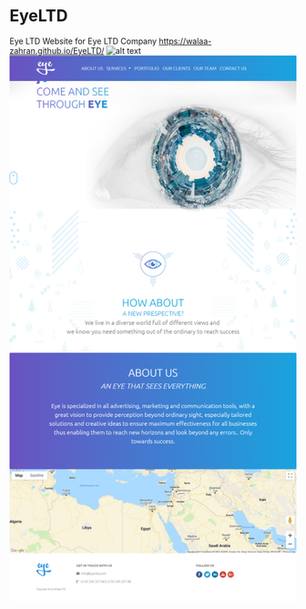 # EyeLTD
Eye LTD Website for Eye LTD Company
 https://walaa-zahran.github.io/EyeLTD/
![alt text](https://files.fm/f/mz6nzed8e)
![alt text](https://github.com/Walaa-Zahran/EyeLTD/blob/master/screencapture-file-C-Users-walaa-mohamed-Desktop-EyeLTD-master-index-html-2019-04-07-10_41_47.png)
